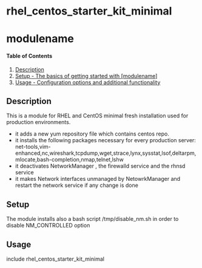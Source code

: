# rhel_centos_starter_kit_minimal #



# modulename

#### Table of Contents

1. [Description](#description)
2. [Setup - The basics of getting started with [modulename]](#setup)
3. [Usage - Configuration options and additional functionality](#usage)

## Description

This is a module for RHEL and CentOS minimal fresh installation used for production environments.

 * it adds a new yum repository file which contains centos repo.
 * it installs the following packages necessary for every production server:
net-tools,vim-enhanced,nc,wireshark,tcpdump,wget,strace,lynx,sysstat,lsof,deltarpm,mlocate,bash-completion,nmap,telnet,lshw
 * it deactivates NetworkManager , the firewalld service and the rhnsd service
 * it makes Network interfaces unmanaged by NetowrkManager and restart the network service if any change is done 

## Setup

The module installs also a bash script /tmp/disable_nm.sh in order to disable NM_CONTROLLED option

## Usage

include rhel_centos_starter_kit_minimal
